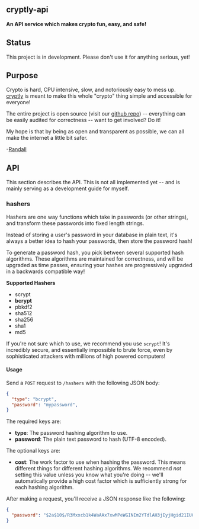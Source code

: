 ## cryptly-api

**An API service which makes crypto fun, easy, and safe!**


## Status

This project is in development.  Please don't use it for anything serious, yet!


## Purpose

Crypto is hard, CPU intensive, slow, and notoriously easy to mess up.
[cryptly][] is meant to make this whole "crypto" thing simple and accessible for
everyone!

The entire project is open source (visit our [github repo][]) -- everything can
be easily audited for correctness -- want to get involved?  Do it!

My hope is that by being as open and transparent as possible, we can all make
the internet a little bit safer.

-[Randall][]


## API

This section describes the API.  This is not all implemented yet -- and is
mainly serving as a development guide for myself.

### hashers

Hashers are one way functions which take in passwords (or other strings), and
transform these passwords into fixed length strings.

Instead of storing a user's password in your database in plain text, it's always
a better idea to hash your passwords, then store the password hash!

To generate a password hash, you pick between several supported hash algorithms.
These algorithms are maintained for correctness, and will be upgraded as time
passes, ensuring your hashes are progressively upgraded in a backwards
compatible way!

**Supported Hashers**

- scrypt
- **bcrypt**
- pbkdf2
- sha512
- sha256
- sha1
- md5

If you're not sure which to use, we recommend you use `scrypt`!  It's incredibly
secure, and essentially impossible to brute force, even by sophisticated
attackers with millions of high powered computers!

#### Usage

Send a `POST` request to `/hashers` with the following JSON body:

``` json
{
  "type": "bcrypt",
  "password": "mypassword",
}
```

The required keys are:

- **type**: The password hashing algorithm to use.
- **password**: The plain text password to hash (UTF-8 encoded).

The optional keys are:

- **cost**: The work factor to use when hashing the password.  This means
  different things for different hashing algorithms.  We recommend *not*
  setting this value unless you know what you're doing -- we'll automatically
  provide a high cost factor which is sufficiently strong for each hashing
  algorithm.

After making a request, you'll receive a JSON response like the following:

``` json
{
  "password": "$2a$10$/R3Mxxcb1k4WaAAx7xwMPeWGINIm2YTdlAH3jEyjHgid21IUGL/ra"
}
```


  [cryptly]: https://cryptly.org "cryptly - Crypto As a Service!"
  [github repo]: https://github.com/rdegges/cryptly-api "cryptly API on Github"
  [Randall]: http://www.rdegges.com "Randall Degges"
